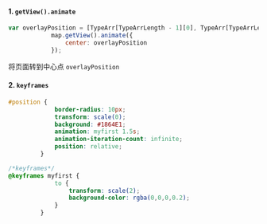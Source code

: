 #### 1. `getView().animate`

```javascript
var overlayPosition = [TypeArr[TypeArrLength - 1][0], TypeArr[TypeArrLength - 1][1]];
            map.getView().animate({
                center: overlayPosition
            });
```

将页面转到中心点 `overlayPosition`



#### 2. `keyframes`

````css
#position {
             border-radius: 10px;
             transform: scale(0);
             background: #1864E1;
             animation: myfirst 1.5s;
             animation-iteration-count: infinite;
             position: relative;
         }
````

```css
/*keyframes*/ 
@keyframes myfirst {
             to {
                 transform: scale(2);
                 background-color: rgba(0,0,0,0.2);
             }
         }
```

